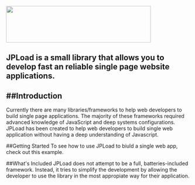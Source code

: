 <img src="http://images.robertobarron.com/jpload/jpload.png" width="395" height="100">

JPLoad is a small library that allows you to develop fast an reliable single page website applications.
------

##Introduction
------
  Currently there are many libraries/frameworks to help web developers to build single page applications. The majority of these frameworks required advanced knowledge of JavaScript and deep systems configurations. JPLoad has been created to help web developers to build single web application without having a deep understanding of Javascript.

##Getting Started
 To see how to use JPLoad to biuld a single web app, check out this example.

##What's Included
JPLoad does not attempt to be a full, batteries-included framework. Instead, it tries to simplify the development by allowing the developer to use the library in the most appropiate way for their application.